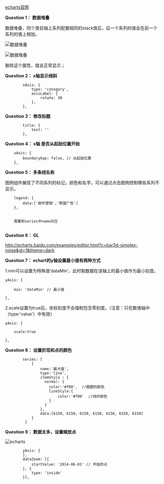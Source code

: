 
[echarts官网](http://www.echartsjs.com)

**Question 1： 数据堆叠**

数据堆叠，同个类目轴上系列配置相同的stack值后，后一个系列的值会在前一个系列的值上相加。

![数据堆叠](http://cdn.jsan.top//echarts/20181114181426.png)

![数据堆叠](http://cdn.jsan.top//echarts/20181114181426%20%281%29.png)

删除这个属性，就会正常显示；

**Question 2： x轴显示倾斜**

```
        xAxis: {
            type: 'category',
            axisLabel: {
                rotate: 30
            },
        },
```

**Question 3： 修改标题**

```
        title: {
            text: ''
        },
```

**Question 4： x轴 是否从起始位置开始**

```
    xAxis: {
        boundaryGap: false, // 从起始位置
    },
```

**Question 5： 多条线名称**

图例组件展现了不同系列的标记，颜色和名字。可以通过点击图例控制哪些系列不显示。

```
    legend: {
        data:['邮件营销','联盟广告']
    },
    
    
    需要和series中name对应
  
```

**Question 6： GL**

http://echarts.baidu.com/examples/editor.html?c=bar3d-simplex-noise&gl=1&theme=dark




**Question 7： echart的y轴设置最小值有两种方式**


1.min可以设置为特殊值‘dataMin’，此时取数据在该轴上的最小值作为最小刻度。

```
yAxis: {

    min: 'dataMin' // 最小值

},
```


2.scale设置为true后，坐标刻度不会强制包含零刻度。（注意：只在数值轴中（type:'value'）中有效）

```
yAxis: {

    scale:true

},
```

**Question 8： 设置折现和点的颜色**

```
        series: [
            {
                name:'最大值',
                type:'line',
                itemStyle : {  
                  normal: {
                    color:'#f00',  //圈圈的颜色
                    lineStyle:{  
                        color:'#f00'  //线的颜色
                    }
                  }
                },
                data:[6150, 6150, 6150, 6150, 6150, 6150, 6150]
            }
         ]
```

**Question 9： 数据太多，设置缩放点**

![echarts](http://cdn.jsan.top//echarts/%E5%BE%AE%E4%BF%A1%E5%9B%BE%E7%89%87_20190114140115.png)

```
        yAxis: {
        },
        dataZoom: [{
            startValue: '2014-06-01' // 开始的点
        }, {
            type: 'inside'
        }],
```









